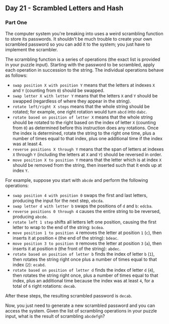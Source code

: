 ## Day 21 - Scrambled Letters and Hash

### Part One

The computer system you're breaking into uses a weird scrambling function to store its passwords.
It shouldn't be much trouble to create your own scrambled password so you can add it to the system;
you just have to implement the scrambler.

The scrambling function is a series of operations (the exact list is provided in your puzzle
input). Starting with the password to be scrambled, apply each operation in succession to the
string. The individual operations behave as follows:

 * `swap position X with position Y` means that the letters at indexes `X` and `Y` (counting from
    `0`) should be swapped.
 * `swap letter X with letter Y` means that the letters `X` and `Y` should be swapped (regardless
    of where they appear in the string).
 * `rotate left/right X steps` means that the whole string should be rotated; for example, one
    right rotation would turn `abcd` into `dabc`.
 * `rotate based on position of letter X` means that the whole string should be rotated to the
    right based on the index of letter `X` (counting from `0`) as determined before this
    instruction does any rotations. Once the index is determined, rotate the string to the right
    one time, plus a number of times equal to that index, plus one additional time if the index
    was at least 4.
 * `reverse positions X through Y` means that the span of letters at indexes `X` through `Y`
    (including the letters at `X` and `Y`) should be reversed in order.
 * `move position X to position Y` means that the letter which is at index `X` should be removed
    from the string, then inserted such that it ends up at index `Y`.

For example, suppose you start with `abcde` and perform the following operations:

 * `swap position 4 with position 0` swaps the first and last letters, producing the input for
    the next step, `ebcda`.
 * `swap letter d with letter b` swaps the positions of `d` and `b`: `edcba`.
 * `reverse positions 0 through 4` causes the entire string to be reversed, producing `abcde`.
 * `rotate left 1 step` shifts all letters left one position, causing the first letter to wrap
    to the end of the string: `bcdea`.
 * `move position 1 to position 4` removes the letter at position `1` (`c`), then inserts it
    at position `4` (the end of the string): `bdeac`.
 * `move position 3 to position 0` removes the letter at position `3` (`a`), then inserts it
    at position `0` (the front of the string): `abdec`.
 * `rotate based on position of letter b` finds the index of letter `b` (`1`), then rotates
    the string right once plus a number of times equal to that index (`2`): `ecabd`.
 * `rotate based on position of letter d` finds the index of letter `d` (`4`), then rotates
    the string right once, plus a number of times equal to that index, plus an additional time
    because the index was at least `4`, for a total of `6` right rotations: `decab`.

After these steps, the resulting scrambled password is `decab`.

Now, you just need to generate a new scrambled password and you can access the system. Given the
list of scrambling operations in your puzzle input, what is the result of scrambling `abcdefgh`?
